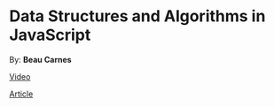 
# Data Structures and Algorithms in JavaScript

By: **Beau Carnes**

[Video](https://www.youtube.com/watch?v=t2CEgPsws3U&list=PLWKjhJtqVAbkso-IbgiiP48n-O-JQA9PJ&index=14&t=0s)

[Article](https://www.freecodecamp.org/news/10-common-data-structures-explained-with-videos-exercises-aaff6c06fb2b/)
